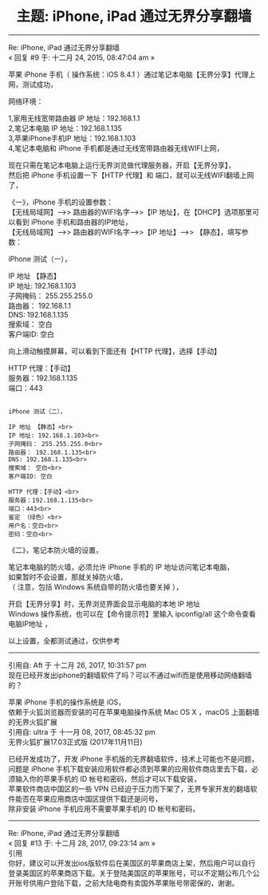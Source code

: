 
<h1 align="center"><b>主题: iPhone, iPad 通过无界分享翻墙</b></h1>

<hr>

Re: iPhone, iPad 通过无界分享翻墙<br>
« 回复 #9 于: 十二月 24, 2015, 08:47:04 am »

苹果 iPhone 手机（ 操作系统：iOS 8.4.1 ）通过笔记本电脑【无界分享】代理上网，测试成功，

网络环境：

1,家用无线宽带路由器 IP 地址：192.168.1.1<br>
2,笔记本电脑 IP 地址：192.168.1.135<br>
3,苹果iPhone手机IP 地址：192.168.1.103<br>
4,笔记本电脑和 iPhone 手机都是通过无线宽带路由器无线WIFI上网，


现在只需在笔记本电脑上运行无界浏览做代理服务器，开启【无界分享】，<br>
然后把 iPhone 手机设置一下【HTTP 代理】和 端口，就可以无线WIFI翻墙上网了，

《一》，iPhone 手机的设置参数：<br>
【无线局域网】——>> 路由器的WIFI名字——>>【IP 地址】，在【DHCP】选项那里可以看到 iPhone 手机和路由器的IP地址，<br>
【无线局域网】——>> 路由器的WIFI名字——>>【IP 地址】——>> 【静态】，填写参数：

iPhone 测试（一），

IP 地址 【静态】<br>
IP 地址: 192.168.1.103<br>
子网掩码： 255.255.255.0<br>
路由器： 192.168.1.1<br>
DNS: 192.168.1.135<br>
搜索域： 空白<br>
客户端ID: 空白

向上滑动触摸屏幕，可以看到下面还有【HTTP 代理】，选择【手动】<br>

HTTP 代理：【手动】<br>
服务器：192.168.1.135<br>
端口：443<br>

~~~~~~~~~~~~~~~~~~~~~~~~~~~~~~~~~

iPhone 测试（二），

IP 地址 【静态】<br>
IP 地址: 192.168.1.103<br>
子网掩码： 255.255.255.0<br>
路由器： 192.168.1.135<br>
DNS: 192.168.1.135<br>
搜索域： 空白<br>
客户端ID: 空白

HTTP 代理：【手动】<br>
服务器：192.168.1.135<br>
端口：443<br>
鉴定 （绿色）<br>
用户名：空白<br>
密码：空白<br>

~~~~~~~~~~~~~~~~~~~~~~~~~~~~~~~~~~~~~~~~~~~~~~~~

《二》，笔记本防火墙的设置，<br>

笔记本电脑的防火墙，必须允许 iPhone 手机的 IP 地址访问笔记本电脑，<br>
如果暂时不会设置，那就关掉防火墙，<br>
（ 注意，包括 Windows 系统自带的防火墙也要关掉 ），


开启【无界分享】时，无界浏览界面会显示电脑的本地 IP 地址<br>
 Windows 操作系统，也可以在【命令提示符】里输入 ipconfig/all 这个命令查看电脑IP地址 ，



以上设置，全都测试通过，仅供参考

<hr>

引用自: Aft 于 十二月 26, 2017, 10:31:57 pm<br>
现在已经开发出iphone的翻墙软件了吗？可以不通过wifi而是使用移动网络翻墙的？

苹果 iPhone 手机的操作系统是 iOS，<br>
依赖于火狐浏览器而安装的可在苹果电脑操作系统 Mac OS X ，macOS 上面翻墙的无界火狐扩展<br>
引用自: ultra 于 十一月 08, 2017, 08:45:32 pm<br>
无界火狐扩展17.03正式版 (2017年11月11日)

已经开发成功了，开发 iPhone 手机版的无界翻墙软件，技术上可能也不是问题，<br>
问题是 iPhone 手机下载安装应用软件都必须到苹果的应用软件商店里去下载，必须输入你的苹果手机的 ID 帐号和密码，然后才可以下载安装，<br>
苹果软件商店中国区的一些 VPN 已经迫于压力而下架了，无界专家开发的翻墙软件能否在苹果应用商店中国区提供下载还是问号，<br>
除非安装 iPhone 手机应用不需要苹果手机的 ID 帐号和密码，

<hr>

Re: iPhone, iPad 通过无界分享翻墙<br>
« 回复 #13 于: 十二月 28, 2017, 09:23:14 am »<br>
引用<br>
你好，建议可以开发出ios版软件后在美国区的苹果商店上架，然后用户可以自行登录美国区的苹果商店下载。关于登陆美国区的苹果账号，可以不定期公布几个公开账号供用户登陆下载，之前大陆电商有卖国外苹果账号带密保的，谢谢。
